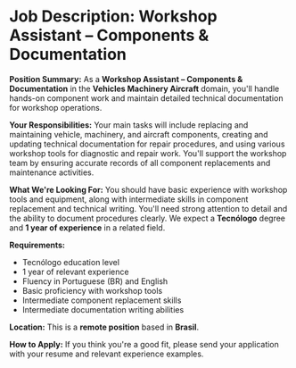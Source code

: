 # Job Description: Workshop Assistant – Components & Documentation

**Position Summary:**
As a **Workshop Assistant – Components & Documentation** in the **Vehicles Machinery Aircraft** domain, you'll handle hands-on component work and maintain detailed technical documentation for workshop operations.

**Your Responsibilities:**
Your main tasks will include replacing and maintaining vehicle, machinery, and aircraft components, creating and updating technical documentation for repair procedures, and using various workshop tools for diagnostic and repair work. You'll support the workshop team by ensuring accurate records of all component replacements and maintenance activities.

**What We're Looking For:**
You should have basic experience with workshop tools and equipment, along with intermediate skills in component replacement and technical writing. You'll need strong attention to detail and the ability to document procedures clearly. We expect a **Tecnólogo** degree and **1 year of experience** in a related field.

**Requirements:**
- Tecnólogo education level
- 1 year of relevant experience
- Fluency in Portuguese (BR) and English
- Basic proficiency with workshop tools
- Intermediate component replacement skills
- Intermediate documentation writing abilities

**Location:**
This is a **remote position** based in **Brasil**.

**How to Apply:**
If you think you're a good fit, please send your application with your resume and relevant experience examples.